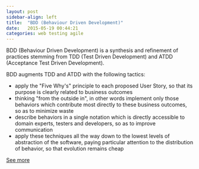 ```yaml
---
layout: post
sidebar-align: left
title:  "BDD (Behaviour Driven Development)"
date:   2015-05-19 00:44:21
categories: web testing agile
---
```


BDD (Behaviour Driven Development) is a synthesis and refinement of practices stemming from TDD (Test Driven Development) and ATDD (Acceptance Test Driven Development).

BDD augments TDD and ATDD with the following tactics:
* apply the "Five Why's" principle to each proposed User Story, so that its purpose is clearly related to business outcomes
* thinking "from the outside in", in other words implement only those behaviors which contribute most directly to these business outcomes, so as to minimize waste
* describe behaviors in a single notation which is directly accessible to domain experts, testers and developers, so as to improve communication
* apply these techniques all the way down to the lowest levels of abstraction of the software, paying particular attention to the distribution of behavior, so that evolution remains cheap

[See more](http://guide.agilealliance.org/guide/bdd.html)
